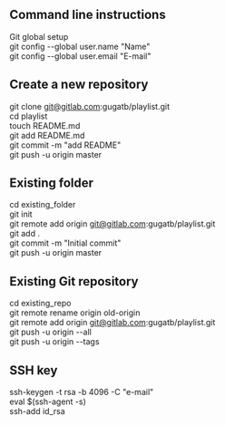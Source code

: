 
Command line instructions
-----------------------------------------------------------------------------------------
Git global setup  
git config --global user.name "Name"  
git config --global user.email "E-mail"  

Create a new repository
-----------------------------------------------------------------------------------------
git clone git@gitlab.com:gugatb/playlist.git  
cd playlist  
touch README.md  
git add README.md  
git commit -m "add README"  
git push -u origin master  

Existing folder
-----------------------------------------------------------------------------------------
cd existing_folder  
git init  
git remote add origin git@gitlab.com:gugatb/playlist.git  
git add .  
git commit -m "Initial commit"  
git push -u origin master  

Existing Git repository
-----------------------------------------------------------------------------------------
cd existing_repo  
git remote rename origin old-origin  
git remote add origin git@gitlab.com:gugatb/playlist.git  
git push -u origin --all  
git push -u origin --tags  

SSH key
-----------------------------------------------------------------------------------------
ssh-keygen -t rsa -b 4096 -C "e-mail"  
eval $(ssh-agent -s)  
ssh-add id_rsa  
